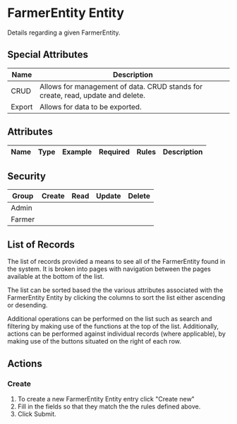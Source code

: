 # FarmerEntity Entity

Details regarding a given FarmerEntity.

## Special Attributes

| Name   | Description                                                                     |
| ------ | ------------------------------------------------------------------------------- |
| CRUD   | Allows for management of data. CRUD stands for create, read, update and delete. |
| Export | Allows for data to be exported.                                                 |

## Attributes

| Name | Type | Example | Required | Rules | Description |
| ---- | :--: | :-----: | :------: | ----- | ----------- |


## Security

| Group  |         Create          |          Read           |         Update          |         Delete          |
| ------ | :---------------------: | :---------------------: | :---------------------: | :---------------------: |
| Admin  | <i class="fa fa-check"> | <i class="fa fa-check"> | <i class="fa fa-check"> | <i class="fa fa-check"> |
| Farmer | <i class="fa fa-times"> | <i class="fa fa-check"> | <i class="fa fa-check"> | <i class="fa fa-times"> |

## List of Records

The list of records provided a means to see all of the FarmerEntity found in the system. It is broken into pages with navigation between the pages available at the bottom of the list.

The list can be sorted based the the various attributes associated with the FarmerEntity Entity by clicking the columns to sort the list either ascending or desending.

Additional operations can be performed on the list such as search and filtering by making use of the functions at the top of the list. Additionally, actions can be performed against individual records (where applicable),
by making use of the buttons situated on the right of each row.

## Actions

### Create

1. To create a new FarmerEntity Entity entry click "Create new"
2. Fill in the fields so that they match the the rules defined above.
3. Click Submit.
